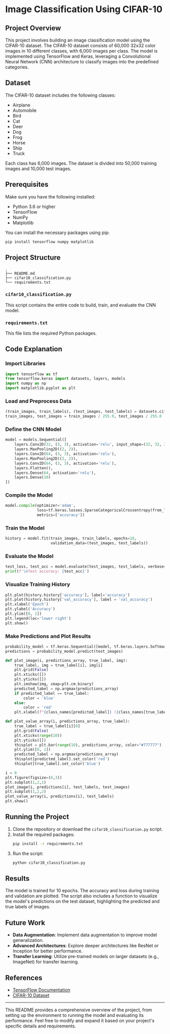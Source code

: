 # Image Classification Using CIFAR-10

## Project Overview

This project involves building an image classification model using the CIFAR-10 dataset. The CIFAR-10 dataset consists of 60,000 32x32 color images in 10 different classes, with 6,000 images per class. The model is implemented using TensorFlow and Keras, leveraging a Convolutional Neural Network (CNN) architecture to classify images into the predefined categories.

## Dataset

The CIFAR-10 dataset includes the following classes:
- Airplane
- Automobile
- Bird
- Cat
- Deer
- Dog
- Frog
- Horse
- Ship
- Truck

Each class has 6,000 images. The dataset is divided into 50,000 training images and 10,000 test images.

## Prerequisites

Make sure you have the following installed:
- Python 3.6 or higher
- TensorFlow
- NumPy
- Matplotlib

You can install the necessary packages using pip:
```bash
pip install tensorflow numpy matplotlib
```

## Project Structure

```
.
├── README.md
├── cifar10_classification.py
└── requirements.txt
```

### `cifar10_classification.py`

This script contains the entire code to build, train, and evaluate the CNN model.

### `requirements.txt`

This file lists the required Python packages.

## Code Explanation

### Import Libraries
```python
import tensorflow as tf
from tensorflow.keras import datasets, layers, models
import numpy as np
import matplotlib.pyplot as plt
```

### Load and Preprocess Data
```python
(train_images, train_labels), (test_images, test_labels) = datasets.cifar10.load_data()
train_images, test_images = train_images / 255.0, test_images / 255.0
```

### Define the CNN Model
```python
model = models.Sequential([
    layers.Conv2D(32, (3, 3), activation='relu', input_shape=(32, 32, 3)),
    layers.MaxPooling2D((2, 2)),
    layers.Conv2D(64, (3, 3), activation='relu'),
    layers.MaxPooling2D((2, 2)),
    layers.Conv2D(64, (3, 3), activation='relu'),
    layers.Flatten(),
    layers.Dense(64, activation='relu'),
    layers.Dense(10)
])
```

### Compile the Model
```python
model.compile(optimizer='adam',
              loss=tf.keras.losses.SparseCategoricalCrossentropy(from_logits=True),
              metrics=['accuracy'])
```

### Train the Model
```python
history = model.fit(train_images, train_labels, epochs=10, 
                    validation_data=(test_images, test_labels))
```

### Evaluate the Model
```python
test_loss, test_acc = model.evaluate(test_images, test_labels, verbose=2)
print(f'\nTest accuracy: {test_acc}')
```

### Visualize Training History
```python
plt.plot(history.history['accuracy'], label='accuracy')
plt.plot(history.history['val_accuracy'], label = 'val_accuracy')
plt.xlabel('Epoch')
plt.ylabel('Accuracy')
plt.ylim([0, 1])
plt.legend(loc='lower right')
plt.show()
```

### Make Predictions and Plot Results
```python
probability_model = tf.keras.Sequential([model, tf.keras.layers.Softmax()])
predictions = probability_model.predict(test_images)

def plot_image(i, predictions_array, true_label, img):
    true_label, img = true_label[i], img[i]
    plt.grid(False)
    plt.xticks([])
    plt.yticks([])
    plt.imshow(img, cmap=plt.cm.binary)
    predicted_label = np.argmax(predictions_array)
    if predicted_label == true_label:
        color = 'blue'
    else:
        color = 'red'
    plt.xlabel(f"{class_names[predicted_label]} ({class_names[true_label[0]]})", color=color)

def plot_value_array(i, predictions_array, true_label):
    true_label = true_label[i][0]
    plt.grid(False)
    plt.xticks(range(10))
    plt.yticks([])
    thisplot = plt.bar(range(10), predictions_array, color="#777777")
    plt.ylim([0, 1])
    predicted_label = np.argmax(predictions_array)
    thisplot[predicted_label].set_color('red')
    thisplot[true_label].set_color('blue')

i = 0
plt.figure(figsize=(6,3))
plt.subplot(1,2,1)
plot_image(i, predictions[i], test_labels, test_images)
plt.subplot(1,2,2)
plot_value_array(i, predictions[i], test_labels)
plt.show()
```

## Running the Project

1. Clone the repository or download the `cifar10_classification.py` script.
2. Install the required packages:
   ```bash
   pip install -r requirements.txt
   ```
3. Run the script:
   ```bash
   python cifar10_classification.py
   ```

## Results

The model is trained for 10 epochs. The accuracy and loss during training and validation are plotted. The script also includes a function to visualize the model's predictions on the test dataset, highlighting the predicted and true labels of images.

## Future Work

- **Data Augmentation**: Implement data augmentation to improve model generalization.
- **Advanced Architectures**: Explore deeper architectures like ResNet or Inception for better performance.
- **Transfer Learning**: Utilize pre-trained models on larger datasets (e.g., ImageNet) for transfer learning.

## References

- [TensorFlow Documentation](https://www.tensorflow.org/tutorials/images/cnn)
- [CIFAR-10 Dataset](https://www.cs.toronto.edu/~kriz/cifar.html)

---

This README provides a comprehensive overview of the project, from setting up the environment to running the model and evaluating its performance. Feel free to modify and expand it based on your project's specific details and requirements.
